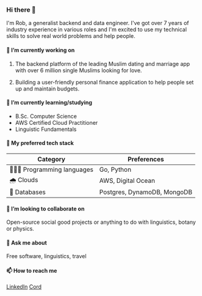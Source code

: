 ### Hi there 👋

I'm Rob, a generalist backend and data engineer. I've got over 7 years of industry experience in various roles and I'm excited to use my technical skills to solve real world problems and help people.

#### 🔭 I’m currently working on

1. The backend platform of the leading Muslim dating and marriage app with over 6 million single Muslims looking for love. 

2. Building a user-friendly personal finance application to help people set up and maintain budgets.

#### 🌱 I’m currently learning/studying

- B.Sc. Computer Science
- AWS Certified Cloud Practitioner
- Linguistic Fundamentals

#### 🦾 My preferred tech stack

|Category|Preferences|
|---|---|
|👨🏻‍💻 Programming languages|Go, Python|
|🌧️ Clouds|AWS, Digital Ocean|
|💾 Databases|Postgres, DynamoDB, MongoDB|

#### 👯 I’m looking to collaborate on

Open-source social good projects or anything to do with linguistics, botany or physics.

#### 💬 Ask me about

Free software, linguistics, travel

#### 📫 How to reach me

[LinkedIn](https://www.linkedin.com/in/robertfocke/) [Cord](https://cord.co/candidate/account/u/candidate/50287)
